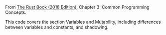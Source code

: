 From [The Rust Book (2018 Edition)](https://doc.rust-lang.org/book/), Chapter 3: Common Programming Concepts.

This code covers the section Variables and Mutability, including differences between variables and constants, and shadowing.
